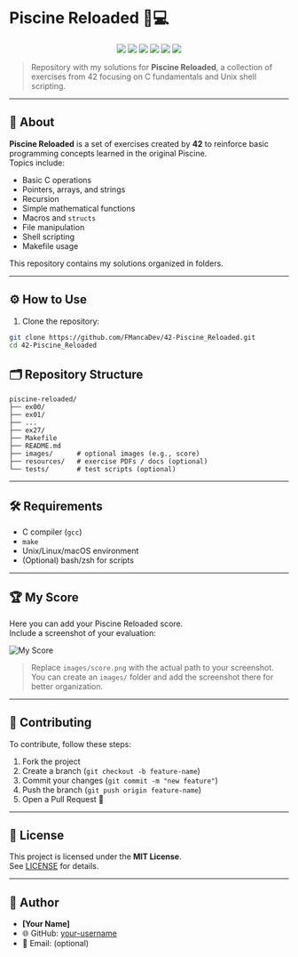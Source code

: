 # Piscine Reloaded 🐚💻

<p align="center">
  <a href="https://42.fr"><img src="https://img.shields.io/badge/42-Network-blue.svg"></a>
  <a href="https://en.wikipedia.org/wiki/C_(programming_language)"><img src="https://img.shields.io/badge/lang-C-orange.svg"></a>
  <img src="https://img.shields.io/badge/shell-bash-lightgrey.svg">
  <img src="https://img.shields.io/badge/makefile-automation-yellow.svg">
  <a href="./LICENSE"><img src="https://img.shields.io/badge/License-MIT-green.svg"></a>
  <img src="https://img.shields.io/badge/build-passing-brightgreen.svg">
</p>

> Repository with my solutions for **Piscine Reloaded**, a collection of exercises from 42 focusing on C fundamentals and Unix shell scripting.

---

## 📖 About

**Piscine Reloaded** is a set of exercises created by **42** to reinforce basic programming concepts learned in the original Piscine.  
Topics include:

- Basic C operations  
- Pointers, arrays, and strings  
- Recursion  
- Simple mathematical functions  
- Macros and `structs`  
- File manipulation  
- Shell scripting  
- Makefile usage  

This repository contains my solutions organized in folders.

---

## ⚙️ How to Use

1. Clone the repository:

```bash
git clone https://github.com/FMancaDev/42-Piscine_Reloaded.git
cd 42-Piscine_Reloaded
```

## 🗂 Repository Structure

```text
piscine-reloaded/
├── ex00/
├── ex01/
├── ...
├── ex27/
├── Makefile
├── README.md
├── images/      # optional images (e.g., score)
├── resources/   # exercise PDFs / docs (optional)
└── tests/       # test scripts (optional)
```

---

## 🛠 Requirements

- C compiler (`gcc`)  
- `make`  
- Unix/Linux/macOS environment  
- (Optional) bash/zsh for scripts  

---

## 🏆 My Score

Here you can add your Piscine Reloaded score.  
Include a screenshot of your evaluation:

![My Score](images/score.png)

> Replace `images/score.png` with the actual path to your screenshot.  
> You can create an `images/` folder and add the screenshot there for better organization.

---

## 🤝 Contributing

To contribute, follow these steps:

1. Fork the project  
2. Create a branch (`git checkout -b feature-name`)  
3. Commit your changes (`git commit -m "new feature"`)  
4. Push the branch (`git push origin feature-name`)  
5. Open a Pull Request 🚀  

---

## 📜 License

This project is licensed under the **MIT License**.  
See [LICENSE](./LICENSE) for details.

---

## 👤 Author

- **[Your Name]**  
- 🌐 GitHub: [your-username](https://github.com/your-username)  
- 📧 Email: (optional)  
